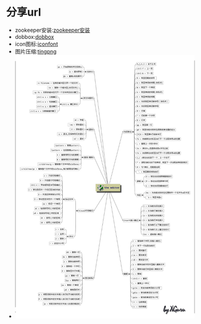 # 分享url
* zookeeper安装:[zookeeper安装](http://sqcjy111.iteye.com/blog/1741320)
* dobbox:[dobbox](https://github.com/wosyingjun/beauty_ssm_dubbo)
* icon图标:[iconfont](http://www.iconfont.cn)
* 图片压缩:[tingpng](https://tinypng.com)
* ![侧视图](https://github.com/aabbcc5050/test/blob/master/vim.jpg)